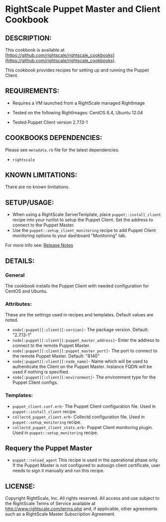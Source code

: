 # RightScale Puppet Master and Client Cookbook

## DESCRIPTION:

This cookbook is available at [https://github.com/rightscale/rightscale_cookbooks](https://github.com/rightscale/rightscale_cookbooks).

This cookbook provides recipes for setting up and running the Puppet Client.

## REQUIREMENTS:

* Requires a VM launched from a RightScale managed RightImage

* Tested on the following RightImages: CentOS 6.4, Ubuntu 12.04

* Tested Puppet Client version 2.7.13-1

## COOKBOOKS DEPENDENCIES:

Please see `metadata.rb` file for the latest dependencies.
* `rightscale`

## KNOWN LIMITATIONS:

There are no known limitations.

## SETUP/USAGE:

* When using a RightScale ServerTemplate, place `puppet::install_client`
  recipe into your runlist to setup the Puppet Client. Set the address to
  connect to the Puppet Master.
* Use the `puppet::setup_client_monitoring` recipe to add Puppet Client
  monitoring options to your dashboard "Monitoring" tab.

For more info see: [Release Notes](http://support.rightscale.com/18-Release_Notes/ServerTemplates_and_RightImages/v13.4#Puppet_Client_\(v13.4\))

## DETAILS:

### General

The cookbook installs the Puppet Client with needed configuration for CentOS and
Ubuntu.

### Attributes:

These are the settings used in recipes and templates. Default values are noted.
* `node[:puppet][:client][:version]`-
  The package version. Default: "2.7.13-1"
* `node[:puppet][:client][:puppet_master_address]`-
  Enter the address to connect to the remote Puppet Master.
* `node[:puppet][:client][:puppet_master_port]`-
  The port to connect to the remote Puppet Master. Default: "8140"
* `node[:puppet][:client][:node_name]`-
  Name which will be used to authenticate the Client on the Puppet Master.
  Instance FQDN will be used if nothing is specified.
* `node[:puppet][:client][:environment]`-
  The environment type for the Puppet Client configs.

### Templates:

* `puppet_client.conf.erb`-
  The Puppet Client configuration file. Used in `puppet::install_client` recipe.
* `collectd_puppet_client.erb`-
  Collectd configuration file. Used in `puppet::setup_monitoring` recipe.
* `collectd_puppet_client_stats.erb`-
  Puppet Client monitoring plugin. Used in `puppet::setup_monitoring` recipe.

## Requery the Puppet Master

* `puppet::reload_agent`
  This recipe is used in the operational phase only. If the Puppet Master is
  not configured to autosign client certificate, user needs to sign it manually
  and run this recipe.

## LICENSE:

Copyright RightScale, Inc. All rights reserved.
All access and use subject to the RightScale Terms of Service available at
http://www.rightscale.com/terms.php and, if applicable, other agreements
such as a RightScale Master Subscription Agreement.
